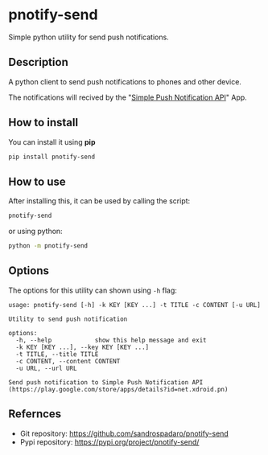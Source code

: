 # pnotify-send
Simple python utility for send push notifications.

## Description
A python client to send push notifications to phones and other device.

The notifications will recived by the "[Simple Push Notification API](https://play.google.com/store/apps/details?id=net.xdroid.pn)" App.

## How to install

You can install it using **pip**

```bash
pip install pnotify-send
```
## How to use

After installing this, it can be used by calling the script:

```bash
pnotify-send
```

or using python:

```bash
python -m pnotify-send
```
## Options
The options for this utility can shown using `-h` flag:

```
usage: pnotify-send [-h] -k KEY [KEY ...] -t TITLE -c CONTENT [-u URL]

Utility to send push notification

options:
  -h, --help            show this help message and exit
  -k KEY [KEY ...], --key KEY [KEY ...]
  -t TITLE, --title TITLE
  -c CONTENT, --content CONTENT
  -u URL, --url URL

Send push notification to Simple Push Notification API
(https://play.google.com/store/apps/details?id=net.xdroid.pn)
```

## Refernces

* Git repository: https://github.com/sandrospadaro/pnotify-send
* Pypi repository: https://pypi.org/project/pnotify-send/